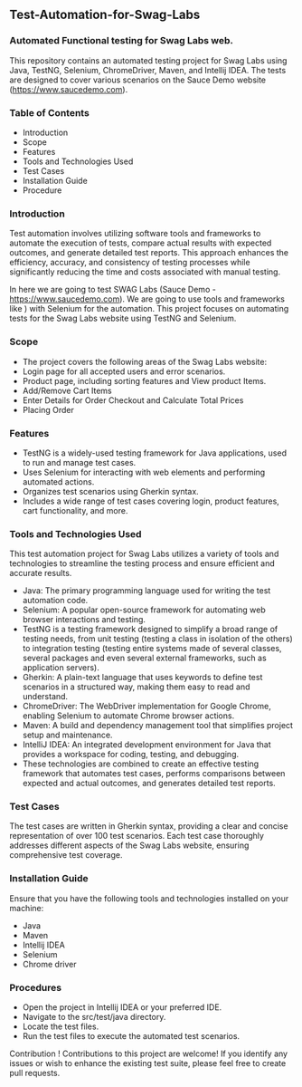 ## **Test-Automation-for-Swag-Labs**
     
### Automated Functional testing for Swag Labs web.
This repository contains an automated testing project for Swag Labs using Java, TestNG, Selenium, ChromeDriver, Maven, and Intellij IDEA. The tests are designed to cover various scenarios on the Sauce Demo website (https://www.saucedemo.com).

### Table of Contents
+ Introduction
+ Scope
+ Features
+ Tools and Technologies Used
+ Test Cases
+ Installation Guide
+ Procedure

### Introduction
Test automation involves utilizing software tools and frameworks to automate the execution of tests, compare actual results with expected outcomes, and generate detailed test reports. This approach enhances the efficiency, accuracy, and consistency of testing processes while significantly reducing the time and costs associated with manual testing.

In here we are going to test SWAG Labs (Sauce Demo - https://www.saucedemo.com). We are going to use tools and frameworks like ) with Selenium for the automation. This project focuses on automating tests for the Swag Labs website using TestNG and Selenium.

### Scope
+ The project covers the following areas of the Swag Labs website:
+ Login page for all accepted users and error scenarios.
+ Product page, including sorting features and View product Items.
+ Add/Remove Cart Items
+ Enter Details for Order Checkout and Calculate Total Prices
+ Placing Order

### Features
+ TestNG is a widely-used testing framework for Java applications, used to run and manage test cases.
+ Uses Selenium for interacting with web elements and performing automated actions.
+ Organizes test scenarios using Gherkin syntax.
+ Includes a wide range of test cases covering login, product features, cart functionality, and more.

### Tools and Technologies Used
This test automation project for Swag Labs utilizes a variety of tools and technologies to streamline the testing process and ensure efficient and accurate results.
+ Java: The primary programming language used for writing the test automation code.
+ Selenium: A popular open-source framework for automating web browser interactions and testing.
+ TestNG is a testing framework designed to simplify a broad range of testing needs, from unit testing (testing a class in isolation of the others) to integration testing (testing entire systems made of several 
 classes, several packages and even several external frameworks, such as application servers).
+ Gherkin: A plain-text language that uses keywords to define test scenarios in a structured way, making them easy to read and understand.
+ ChromeDriver: The WebDriver implementation for Google Chrome, enabling Selenium to automate Chrome browser actions.
+ Maven: A build and dependency management tool that simplifies project setup and maintenance.
+ IntelliJ IDEA: An integrated development environment for Java that provides a workspace for coding, testing, and debugging.
+ These technologies are combined to create an effective testing framework that automates test cases, performs comparisons between expected and actual outcomes, and generates detailed test reports.

### Test Cases
The test cases are written in Gherkin syntax, providing a clear and concise representation of over 100 test scenarios. Each test case thoroughly addresses different aspects of the Swag Labs website, ensuring comprehensive test coverage.

### Installation Guide
Ensure that you have the following tools and technologies installed on your machine:
+ Java
+ Maven
+ Intellij IDEA
+ Selenium 
+ Chrome driver

### Procedures
+ Open the project in Intellij IDEA or your preferred IDE.
+ Navigate to the src/test/java directory.
+ Locate the test files. 
+ Run the test files to execute the automated test scenarios. 

Contribution !
Contributions to this project are welcome! If you identify any issues or wish to enhance the existing test suite, please feel free to create pull requests.
